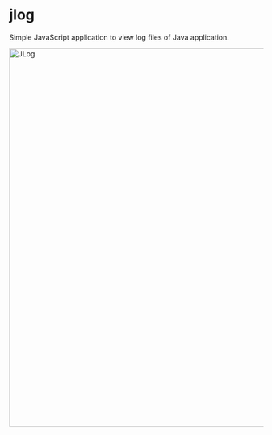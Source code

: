 # jlog

Simple JavaScript application to view log files of Java application.


<img src="images/readme/app.png" alt="JLog" width="750">
